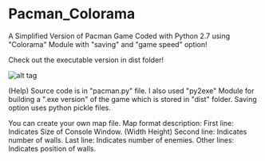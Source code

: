 # Pacman_Colorama
A Simplified Version of Pacman Game Coded with Python 2.7 using "Colorama" Module with "saving" and "game speed" option!

Check out the executable version in dist folder!

![alt tag](https://github.com/mkaafy/Pacman_Colorama/blob/master/ScreenShot.png)

(Help)
Source code is in "pacman.py" file.
I also used "py2exe" Module for building a ".exe version" of the game which is stored in "dist" folder.
Saving option uses python pickle files.

You can create your own map file.
Map format description:
  First line: Indicates Size of Console Window. (Width Height)
  Second line: Indicates number of walls.
  Last line: Indicates number of enemies.
  Other lines: Indicates position of walls.
